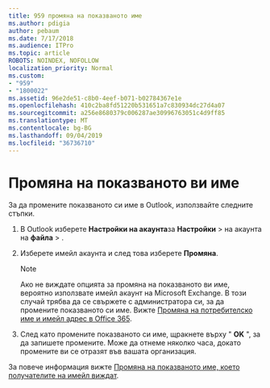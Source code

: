 ```yaml
---
title: 959 промяна на показваното име
ms.author: pdigia
author: pebaum
ms.date: 7/17/2018
ms.audience: ITPro
ms.topic: article
ROBOTS: NOINDEX, NOFOLLOW
localization_priority: Normal
ms.custom:
- "959"
- "1800022"
ms.assetid: 96e2de51-c8b0-4eef-b071-b02784367e1e
ms.openlocfilehash: 410c2ba8fd51220b531651a7c830934dc27d4a07
ms.sourcegitcommit: a256e8680379c006287ae30996763051c4d9ff85
ms.translationtype: MT
ms.contentlocale: bg-BG
ms.lasthandoff: 09/04/2019
ms.locfileid: "36736710"
---
```

# <a name="change-your-display-name"></a>Промяна на показваното ви име
  
За да промените показваното си име в Outlook, използвайте следните стъпки.
  
1. В Outlook изберете **Настройки на акаунта**за **Настройки** \> на акаунта на **файла** \> .

2. Изберете имейл акаунта и след това изберете **Промяна**.

    > [!NOTE]
    > Ако не виждате опцията за промяна на показваното ви име, вероятно използвате имейл акаунт на Microsoft Exchange. В този случай трябва да се свържете с администратора си, за да промените показваното си име. Вижте [Промяна на потребителско име и имейл адрес в Office 365](https://docs.microsoft.com/office365/admin/add-users/change-a-user-name-and-email-address).
  
3. След като промените показваното си име, щракнете върху " **OK** ", за да запишете промените. Може да отнеме няколко часа, докато промените ви се отразят във вашата организация.

За повече информация вижте [Промяна на показваното име, което получателите на имейл виждат](https://support.office.com/article/2b53331a-ba2a-4803-88dc-ac9fe376c8a9.aspx).
  